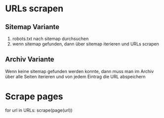 # URLs scrapen

## Sitemap Variante

1. robots.txt nach sitemap durchsuchen
2. wenn sitemap gefunden, dann über sitemap iterieren und URLs scrapen

## Archiv Variante

Wenn keine sitemap gefunden werden konnte, dann muss man im Archiv über alle Seiten iterieren und von jedem Eintrag die URL abspeichern

# Scrape pages

for url in URLs:
    scrape(page(url))
